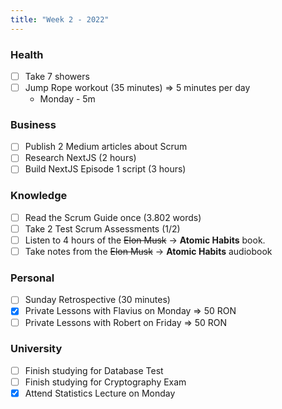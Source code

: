 ```yaml
---
title: "Week 2 - 2022"
---
```

### Health
- [ ] Take 7 showers
- [ ] Jump Rope workout (35 minutes) => 5 minutes per day
	- Monday - 5m

### Business
- [ ] Publish 2 Medium articles about Scrum
- [ ] Research NextJS (2 hours)
- [ ] Build NextJS Episode 1 script (3 hours)

### Knowledge
- [ ] Read the Scrum Guide once (3.802 words)
- [ ] Take 2 Test Scrum Assessments (1/2)
- [ ] Listen to 4 hours of the ~~Elon Musk~~ -> **Atomic Habits** book.
- [ ] Take notes from the ~~Elon Musk~~ -> **Atomic Habits** audiobook

### Personal
- [ ] Sunday Retrospective (30 minutes)
- [x] Private Lessons with Flavius on Monday => 50 RON
- [ ] Private Lessons with Robert on Friday => 50 RON

### University 
- [ ] Finish studying for Database Test
- [ ] Finish studying for Cryptography Exam
- [x] Attend Statistics Lecture on Monday